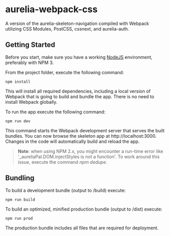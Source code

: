 # aurelia-webpack-css
A version of the aurelia-skeleton-navigation compiled with Webpack utilizing CSS Modules, PostCSS, cssnext, and aurelia-auth.

## Getting Started

Before you start, make sure you have a working [NodeJS](http://nodejs.org/) environment, preferably with NPM 3.

From the project folder, execute the following command:

```shell
npm install
```

This will install all required dependencies, including a local version of Webpack that is going to
build and bundle the app. There is no need to install Webpack globally.

To run the app execute the following command:

```shell
npm run dev
```

This command starts the Webpack development server that serves the built bundles.
You can now browse the skeleton app at http://localhost:3000. Changes in the code
will automatically build and reload the app.

> **Note**: when using NPM 2.x, you might encounter a run-time error like '_aureliaPal.DOM.injectStyles is not a function'.
To work around this issue, execute the command *npm dedupe*.

## Bundling

To build a development bundle (output to /build) execute:

```shell
npm run build
```

To build an optimized, minified production bundle (output to /dist) execute:

```shell
npm run prod
```

The production bundle includes all files that are required for deployment.